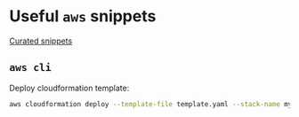 # Useful `aws` snippets

[Curated snippets](https://serverlessland.com/snippets)

## `aws cli`

Deploy cloudformation template:

```bash
aws cloudformation deploy --template-file template.yaml --stack-name my-stack --parameter-overrides file://my-stack-parameters.json --capabilities CAPABILITY_NAMED_IAM
```
